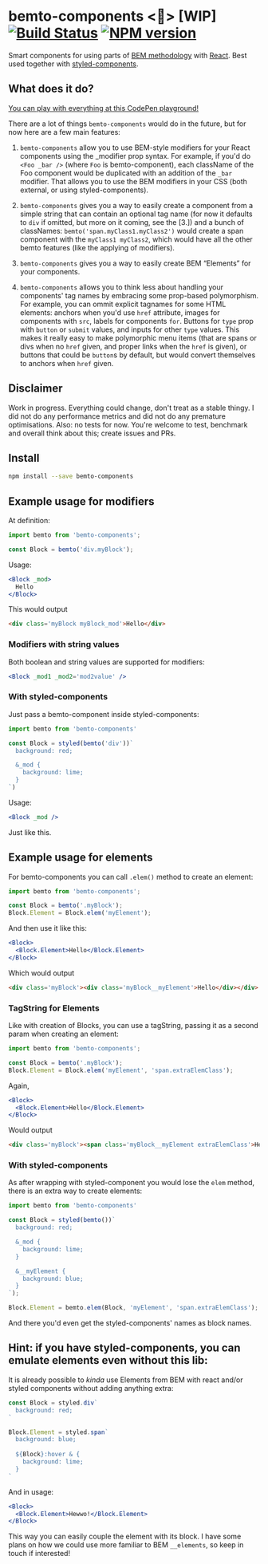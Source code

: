 # bemto-components <🍱> [WIP] [![Build Status][build]][build-link] [![NPM version][version]][version-link]

[build]: https://travis-ci.org/kizu/bemto-components.png?branch=master
[build-link]: https://travis-ci.org/kizu/bemto-components
[version]: https://badge.fury.io/js/bemto-components.png
[version-link]: https://www.npmjs.com/package/bemto-components

Smart components for using parts of [BEM methodology](https://en.bem.info/methodology/quick-start/) with [React](https://reactjs.org/). Best used together with [styled-components](https://www.styled-components.com/).


## What does it do?

[You can play with everything at this CodePen playground!](https://codepen.io/kizu/pen/BwxNqQ?editors=0010)

There are a lot of things `bemto-components` would do in the future, but for now here are a few main features:

1. `bemto-components` allow you to use BEM-style modifiers for your React components using the _modifier prop syntax. For example, if you'd do `<Foo _bar />` (where `Foo` is bemto-component), each className of the Foo component would be duplicated with an addition of the `_bar` modifier. That allows you to use the BEM modifiers in your CSS (both external, or using styled-components).

2. `bemto-components` gives you a way to easily create a component from a simple string that can contain an optional tag name (for now it defaults to `div` if omitted, but more on it coming, see the [3.]) and a bunch of classNames: `bemto('span.myClass1.myClass2')` would create a span component with the `myClass1 myClass2`, which would have all the other bemto features (like the applying of modifiers).

2. `bemto-components` gives you a way to easily create BEM “Elements” for your components.

3. `bemto-components` allows you to think less about handling your components' tag names by embracing some prop-based polymorphism. For example, you can ommit explicit tagnames for some HTML elements: anchors when you'd use `href` attribute, images for components with `src`, labels for components `for`. Buttons for `type` prop with `button` or `submit` values, and inputs for other `type` values. This makes it really easy to make polymorphic menu items (that are spans or divs when no `href` given, and proper links when the `href` is given), or buttons that could be `button`s by default, but would convert themselves to anchors when `href` given.


## Disclaimer

Work in progress. Everything could change, don't treat as a stable thingy. I did not do any performance metrics and did not do any premature optimisations. Also: no tests for now. You're welcome to test, benchmark and overall think about this; create issues and PRs.


## Install

```sh
npm install --save bemto-components
```

## Example usage for modifiers

At definition:

``` jsx
import bemto from 'bemto-components';

const Block = bemto('div.myBlock');
```

Usage:

``` jsx
<Block _mod>
  Hello
</Block>
```

This would output

``` html
<div class='myBlock myBlock_mod'>Hello</div>
```

### Modifiers with string values

Both boolean and string values are supported for modifiers:

``` jsx
<Block _mod1 _mod2='mod2value' />
```

### With styled-components

Just pass a bemto-component inside styled-components:

```jsx
import bemto from 'bemto-components'

const Block = styled(bemto('div'))`
  background: red;

  &_mod {
    background: lime;
  }
`)
```

Usage:

``` jsx
<Block _mod />
```

Just like this.

## Example usage for elements

For bemto-components you can call `.elem()` method to create an element:

``` jsx
import bemto from 'bemto-components';

const Block = bemto('.myBlock');
Block.Element = Block.elem('myElement');
```

And then use it like this:

``` jsx
<Block>
  <Block.Element>Hello</Block.Element>
</Block>
```

Which would output

``` html
<div class='myBlock'><div class='myBlock__myElement'>Hello</div></div>
```

### TagString for Elements

Like with creation of Blocks, you can use a tagString, passing it as a second param when creating an element:

``` jsx
import bemto from 'bemto-components';

const Block = bemto('.myBlock');
Block.Element = Block.elem('myElement', 'span.extraElemClass');
```

Again,

``` jsx
<Block>
  <Block.Element>Hello</Block.Element>
</Block>
```

Would output

``` html
<div class='myBlock'><span class='myBlock__myElement extraElemClass'>Hello</span></div>
```

### With styled-components

As after wrapping with styled-component you would lose the `elem` method, there is an extra way to create elements:

```jsx
import bemto from 'bemto-components'

const Block = styled(bemto())`
  background: red;

  &_mod {
    background: lime;
  }

  &__myElement {
    background: blue;
  }
`);

Block.Element = bemto.elem(Block, 'myElement', 'span.extraElemClass');
```

And there you'd even get the styled-components' names as block names.

## Hint: if you have styled-components, you can emulate elements even without this lib:

It is already possible to _kinda_ use Elements from BEM with react and/or styled components without adding anything extra:

```jsx
const Block = styled.div`
  background: red;
`

Block.Element = styled.span`
  background: blue;
  
  ${Block}:hover & {
    background: lime;
  }
`
```

And in usage:

```jsx
<Block>
  <Block.Element>Hewwo!</Block.Element>
</Block>
```

This way you can easily couple the element with its block. I have some plans on how we could use more familiar to BEM `__elements`, so keep in touch if interested!

